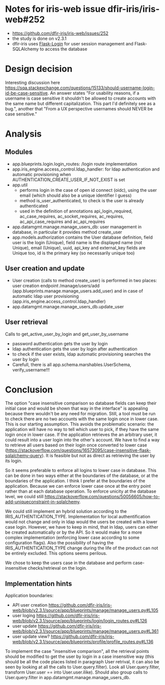 # Notes for iris-web issue dfir-iris/iris-web#252
* https://github.com/dfir-iris/iris-web/issues/252
* the study is done on v2.3.1
* dfir-iris uses [Flask-Login](https://flask-login.readthedocs.io/en/latest/) for user session management and Flask-SQLAlchemy to access the database

# Design decision
Interesting discussion here https://sqa.stackexchange.com/questions/15133/should-username-login-id-be-case-sensitive.
An answer states "For usability reasons, if a username is case sensitive it shouldn't be allowed to create accounts with the same name but different capitalization. This part I'd definitely see as a bug.", another that "From a UX perspective usernames should NEVER be case sensitive."

# Analysis

## Modules
* app.blueprints.login.login_routes: /login route implementation
* app.iris_engine.access_control.ldap_handler: for ldap authentication and automatic provisioning when AUTHENTICATION_CREATE_USER_IF_NOT_EXIST is set
* app.util
    * performs login in the case of open id connect (oidc), using the user email (which should also be a unique identifier I guess)
    * method is_user_authenticated, to check is the user is already authenticated
    * used in the definition of annotations api_login_required, ac_case_requires, ac_socket_requires, ac_requires, ac_api_case_requires and ac_api_requires
* app.datamgmt.manage.manage_users_db: user management in database, in particular it provides method create_user
* app.models.authorization contains the User database definition, field user is the login (Unique), field name is the displayed name (not Unique), email (Unique), uuid, api_key and external_key fields are Unique too, id is the primary key (so necessarily unique too)

## User creation and update
* User creation (calls to method create_user) is performed in two places: user creation endpoint /manage/users/add (app.blueprints.manage.manage_users.add_user) and in case of automatic ldap user provisioning (app.iris_engine.access_control.ldap_handler)
* app.datamgmt.manage.manage_users_db.update_user

## User retrieval
Calls to get_active_user_by_login and get_user_by_username
* password authentication gets the user by login
* ldap authentication gets the user by login after authentication
* to check if the user exists, ldap automatic provisioning searches the user by login
* Carefull, there is all app.schema.marshables.UserSchema, verify_username!!!


# Conclusion

The option "case insensitive comparison so database fields can keep their initial case and would be shown that way in the interface" is appealing because there wouldn't be any need for migration. 
Still, a tool must be run to check there are no two accounts with the same login once in lower case. This is our starting assumption.
This avoids the problematic scenario: the application will have no way to tell which user to pick, if they have the same login once in lower case. If the application retrieves the an arbitrary user, it could result into a user login into the other's account.
We have to find a way to retrieve all users based on their login once converted to lower case (https://stackoverflow.com/questions/16573095/case-insensitive-flask-sqlalchemy-query). It is feasible but not as direct as retrieving the user by its login.

So it seems preferable to enforce all logins to lower case in database. This can be done in two ways either at the boundaries of the database, or at the boundaries of the application. I think I prefer at the boundaries of the application. Because we can enforce lower case once at the entry point rather than at each database operation. To enforce unicity at the database level, we could still https://stackoverflow.com/questions/50056605/how-to-add-uniqueconstraint-in-sqlalchemy.

We could still implement an hybrid solution according to the IRIS_AUTHENTICATION_TYPE. Implementation for local authentification would not change and only in ldap would the users be created with a lower case login. However, we have to keep in mind, that in ldap, users can either be created automatically or by the API. So it would make for a more complex implementation (enforcing lower case according to some configuration flags). Also the possibility of having the IRIS_AUTHENTICATION_TYPE change during the life of the product can not be entirely excluded. This options seems perilous.

We chose to keep the users case in the database and perform case-insensitive checks/retrieval on the login.

## Implementation hints
Application boundaries:
* API user creation https://github.com/dfir-iris/iris-web/blob/v2.3.1/source/app/blueprints/manage/manage_users.py#L105
* user loging https://github.com/dfir-iris/iris-web/blob/v2.3.1/source/app/blueprints/login/login_routes.py#L126
* user update https://github.com/dfir-iris/iris-web/blob/v2.3.1/source/app/blueprints/manage/manage_users.py#L361
* user update view? https://github.com/dfir-iris/iris-web/blob/v2.3.1/source/app/blueprints/profile/profile_routes.py#L136


To implement the case "insensitive comparison", all the retrieval points should be modified to get the user by login in a case insensitive way (this should be all the code places listed in paragraph User retrival, it can also be seen by looking at all the calls to User.query.filter).
Look all User.query.filter, transform User.user == into User.user.ilike). Should also group calls to User.query.filter in app.datamgmt.manage.manage_users_db.

